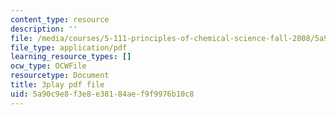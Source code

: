 ```yaml
---
content_type: resource
description: ''
file: /media/courses/5-111-principles-of-chemical-science-fall-2008/5a90c9e8f3e8e38184aef9f9976b10c8_XxvD0Yh9qCM.pdf
file_type: application/pdf
learning_resource_types: []
ocw_type: OCWFile
resourcetype: Document
title: 3play pdf file
uid: 5a90c9e8-f3e8-e381-84ae-f9f9976b10c8
---
```

